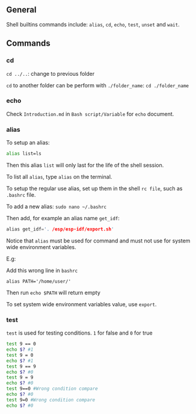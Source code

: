 ## General

Shell builtins commands include: ``alias``, ``cd``, ``echo``, ``test``, ``unset`` and ``wait``.

## Commands

### cd

``cd ../..``: change to previous folder

``cd`` to another folder can be perform with ``./folder_name``: ``cd ./folder_name``

### echo

Check ``Introduction.md`` in ``Bash script/Variable`` for ``echo`` document.

### alias

To setup an alias:

```sh
alias list=ls
```

Then this alias ``list`` will only last for the life of the shell session.

To list all ``alias``, type ``alias`` on the terminal.

To setup the regular use alias, set up them in the shell ``rc file``, such as ``.bashrc`` file.

To add a new alias: ``sudo nano ~/.bashrc``

Then add, for example an alias name ``get_idf``:

```c
alias get_idf='. /esp/esp-idf/export.sh'
```

Notice that ``alias`` must be used for command and must not use for system wide environment variables.

E.g:

Add this wrong line in ``bashrc``

```eg
alias PATH='/home/user/'
```

Then run ``echo $PATH`` will return empty

To set system wide environment variables value, use ``export``.

### test

``test`` is used for testing conditions. ``1`` for false and ``0`` for true

```sh
test 9 == 0
echo $? #1
test 9 = 0
echo $? #1
test 9 == 9
echo $? #0
test 9 = 9
echo $? #0
test 9==0 #Wrong condition compare
echo $? #0
test 9=0 #Wrong condition compare
echo $? #0
```
